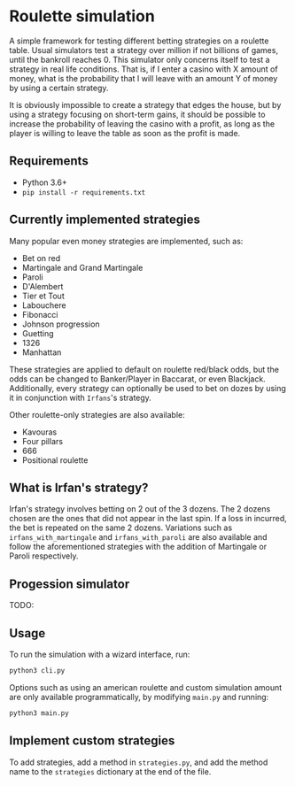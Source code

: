 # Roulette simulation

A simple framework for testing different betting strategies on a roulette table. Usual simulators test a strategy over million if not billions of games, until the bankroll reaches 0. This simulator only concerns itself to test a strategy in real life conditions. That is, if I enter a casino
with X amount of money, what is the probability that I will leave with an amount Y of money by using a certain strategy.

It is obviously impossible to create a strategy that edges the house, but by using a strategy focusing on short-term gains, it should be possible to increase the probability of leaving the casino with a profit, as long as the player is willing to leave the table as soon as the profit is made.

## Requirements

- Python 3.6+
- `pip install -r requirements.txt`

## Currently implemented strategies

Many popular even money strategies are implemented, such as:

- Bet on red
- Martingale and Grand Martingale
- Paroli
- D'Alembert
- Tier et Tout
- Labouchere
- Fibonacci
- Johnson progression
- Guetting
- 1326
- Manhattan

These strategies are applied to default on roulette red/black odds, but the odds can be changed to Banker/Player in Baccarat, or even Blackjack.
Additionally, every strategy can optionally be used to bet on dozes by using it in conjunction with `Irfans`'s strategy.

Other roulette-only strategies are also available:

- Kavouras
- Four pillars
- 666
- Positional roulette

## What is Irfan's strategy?

Irfan's strategy involves betting on 2 out of the 3 dozens. The 2 dozens chosen are the ones that did not appear in the last spin. If a loss in incurred, the bet is repeated on the same 2 dozens. Variations such as `irfans_with_martingale` and `irfans_with_paroli` are also available and follow the aforementioned strategies with the addition of Martingale or Paroli respectively.

## Progession simulator

TODO:

## Usage

To run the simulation with a wizard interface, run:

```python
python3 cli.py
```

Options such as using an american roulette and custom simulation amount are only available programmatically, by modifying `main.py` and running:

```python
python3 main.py
```

## Implement custom strategies

To add strategies, add a method in `strategies.py`, and add the method name to the `strategies` dictionary at the end of the file.
